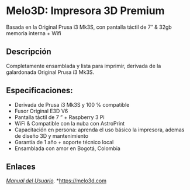 # Melo3D: Impresora 3D Premium

Basada en la Original Prusa i3 Mk3S, con pantalla táctil de 7″ & 32gb memoria interna + Wifi

## Descripción

Completamente ensamblada y lista para imprimir, derivada de la galardonada Original Prusa i3 Mk3S.

## Especificaciones:

* Derivada de Prusa i3 Mk3S  y 100 % compatible
* Fusor Original E3D V6
* Pantalla táctil de 7 ” + Raspberry 3 Pi
* WiFi & Compatible con la nuba con AstroPrint
* Capacitación en persona: aprenda el uso básico la impresora, ademas de diseño 3D y mantenimiento
* Garantía de 1 año + soporte técnico local
* Ensamblada con amor en Bogotá, Colombia

## Enlaces

 *[Manual del Usuario](https://github.com/melo3d/Melo3D-Impresora-3D-Premium/wiki)*.
 *https://melo3d.com
 
 
